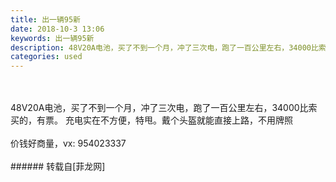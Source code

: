 ```yaml
---
title: 出一辆95新
date: 2018-10-3 13:06
keywords: 出一辆95新
description: 48V20A电池，买了不到一个月，冲了三次电，跑了一百公里左右，34000比索买的，有票。 充电实在不方便，特甩。戴个头盔就能直接上路，不用牌照价钱好商量，vx: 954023337
categories: used
---
```

<td class="t_f" id="postmessage_1943071">

<br/>
<br/>
48V20A电池，买了不到一个月，冲了三次电，跑了一百公里左右，34000比索买的，有票。 充电实在不方便，特甩。戴个头盔就能直接上路，不用牌照<br/>
<br/>
价钱好商量，vx: 954023337<br/>
<img alt="" border="0" class="zoom" data-cf-modified-ecfd87034e0bd0aa1b6e02c2-="" file="http://www.flw.ph/data/appbyme/upload/image/201810/03/DNVKOMI044X9.jpg" id="aimg_yKQEn" lazyloadthumb="1" onclick="" onmouseover="" src="http://www.flw.ph/data/appbyme/upload/image/201810/03/DNVKOMI044X9.jpg"/><br/>
<br/>
</td>
###### 转载自[菲龙网]